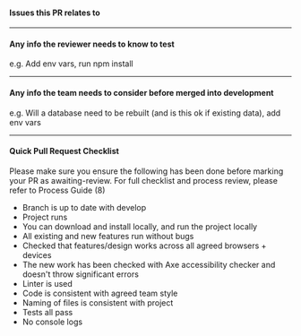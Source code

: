 #### Issues this PR relates to

---

#### Any info the reviewer needs to know to test 
e.g. Add env vars, run npm install

---

#### Any info the team needs to consider before merged into development
e.g. Will a database need to be rebuilt (and is this ok if existing data), add env vars

---

#### Quick Pull Request Checklist
Please make sure you ensure the following has been done before marking your PR as awaiting-review. For full checklist and process review, please refer to Process Guide (8)
- Branch is up to date with develop
- Project runs
- You can download and install locally, and run the project locally
- All existing and new features run without bugs
- Checked that features/design works across all agreed browsers + devices
- The new work has been checked with Axe accessibility checker and doesn't throw significant errors  
- Linter is used
- Code is consistent with agreed team style
- Naming of files is consistent with project 
- Tests all pass
- No console logs
